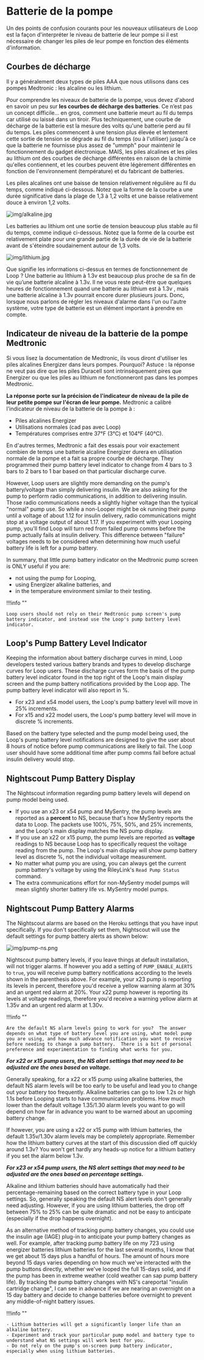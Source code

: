 # Batterie de la pompe

Un des points de confusion courants pour les nouveaux utilisateurs de Loop est la façon d'interpréter le niveau de batterie de leur pompe si il est nécessaire de changer les piles de leur pompe en fonction des éléments d'information.

## Courbes de décharge

Il y a généralement deux types de piles AAA que nous utilisons dans ces pompes Medtronic : les alcaline ou les lithium.

Pour comprendre les niveaux de batterie de la pompe, vous devez d'abord en savoir un peu sur **les courbes de décharge des batteries**.  Ce n’est pas un concept difficile... en gros, comment une batterie meurt au fil du temps car utilisé ou laissé dans un tiroir.  Plus techniquement, une courbe de décharge de la batterie est la mesure des volts qu'une batterie perd au fil du temps.  Les piles commencent à une tension plus élevée et lentement cette sortie de tension se dégrade au fil du temps (ou à l'utiliser) jusqu'à ce que la batterie ne fournisse plus assez de "ummph" pour maintenir le fonctionnement du gadget électronique.  MAIS, les piles alcalines et les piles au lithium ont des courbes de décharge différentes en raison de la chimie qu'elles contiennent, et les courbes peuvent être légèrement différentes en fonction de l'environnement (température) et du fabricant de batteries.

Les piles alcalines ont une baisse de tension relativement régulière au fil du temps, comme indiqué ci-dessous.  Notez que la forme de la courbe a une durée significative dans la plage de 1,3 à 1,2 volts et une baisse relativement douce à environ 1,2 volts.

![img/alkaline.jpg](img/alkaline.jpg)

Les batteries au lithium ont une sortie de tension beaucoup plus stable au fil du temps, comme indiqué ci-dessous.  Notez que la forme de la courbe est relativement plate pour une grande partie de la durée de vie de la batterie avant de s'éteindre soudainement autour de 1,3 volts.

![img/lithium.jpg](img/lithium.jpg)

Que signifie les informations ci-dessus en termes de fonctionnement de Loop ?  Une batterie au lithium à 1.3v est beaucoup plus proche de sa fin de vie qu’une batterie alcaline à 1.3v.  Il ne vous reste peut-être que quelques heures de fonctionnement quand une batterie au lithium est à 1.3v , mais une batterie alcaline à 1.3v pourrait encore durer plusieurs jours.  Donc, lorsque nous parlons de régler les niveaux d'alarme dans l'un ou l'autre système, votre type de batterie est un élément important à prendre en compte.

## Indicateur de niveau de la batterie de la pompe Medtronic

Si vous lisez la documentation de Medtronic, ils vous diront d'utiliser les piles alcalines Energizer dans leurs pompes.  Pourquoi?  Astuce : la réponse ne veut pas dire que les piles Duracell sont intrinsèquement pires que Energizer ou que les piles au lithium ne fonctionneront pas dans les pompes Medtronic.

**La réponse porte sur la précision de l'indicateur de niveau de la pile de leur petite pompe sur l'écran de leur pompe.**  Medtronic a calibré l'indicateur de niveau de la batterie de la pompe à :

* Piles alcalines Energizer
* Utilisations normales (cad pas avec Loop)
* Températures comprises entre 37°F (3°C) et 104°F (40°C).

En d'autres termes, Medtronic a fait des essais pour voir exactement combien de temps une batterie alcaline Energizer durera en utilisation normale de la pompe et a fait sa propre courbe de décharge.  They programmed their pump battery level indicator to change from 4 bars to 3 bars to 2 bars to 1 bar based on that particular discharge curve.

However, Loop users are slightly more demanding on the pump's battery/voltage than simply delivering insulin.  We are also asking for the pump to perform radio communications, in addition to delivering insulin.  Those radio communications needs a slightly higher voltage than the typical "normal" pump use.  So while a non-Looper might be ok running their pump until a voltage of about 1.12 for insulin delivery, radio communications might stop at a voltage output of about 1.17.  If you experiment with your Looping pump, you'll find Loop will turn red from failed pump comms before the pump actually fails at insulin delivery.  This difference between "failure" voltages needs to be considered when determining how much useful battery life is left for a pump battery.

In summary, that little pump battery indicator on the Medtronic pump screen is ONLY useful if you are:

* not using the pump for Looping,
* using Energizer alkaline batteries, and
* in the temperature environment similar to their testing.

!!!info ""

    Loop users should not rely on their Medtronic pump screen's pump battery indicator, and instead use the Loop's pump battery level indicator.

## Loop's Pump Battery Level Indicator

Keeping the information about battery discharge curves in mind, Loop developers tested various battery brands and types to develop discharge curves for Loop users.  These discharge curves form the basis of the pump battery level indicator found in the top right of the Loop's main display screen and the pump battery notifications provided by the Loop app.  The pump battery level indicator will also report in %.

* For x23 and x54 model users, the Loop's pump battery level will move in 25% increments.
* For x15 and x22 model users, the Loop's pump battery level will move in discrete % increments.

Based on the battery type selected and the pump model being used, the Loop's pump battery level notifications are designed to give the user about 8 hours of notice before pump communications are likely to fail.  The Loop user should have some additional time after pump comms fail before actual insulin delivery would stop.

## Nightscout Pump Battery Display

The Nightscout information regarding pump battery levels will depend on pump model being used.

* If you use an x23 or x54 pump and MySentry, the pump levels are reported as a **percent** to NS, because that's how MySentry reports the data to Loop.  The packets use 100%, 75%, 50%, and 25% increments, and the Loop's main display matches the NS pump display.
* If you use an x22 or x15 pump, the pump levels are reported as **voltage** readings to NS because Loop has to specifically request the voltage reading from the pump.  The Loop's main display will show pump battery level as discrete %, not the individual voltage measurement.
* No matter what pump you are using, you can always get the current pump battery's voltage by using the RileyLink's `Read Pump Status` command.
* The extra communications effort for non-MySentry model pumps will mean slightly shorter battery life vs. MySentry model pumps.

## Nightscout Pump Battery Alarms

The Nightscout alarms are based on the Heroku settings that you have input specifically.  If you don't specifically set them, Nightscout will use the default settings for pump battery alerts as shown below:

![img/pump-ns.png](img/pump-ns.png)

Nightscout pump battery levels, if you leave things at default installation, will not trigger alarms.  If however you add a setting of `PUMP_ENABLE_ALERTS` to `true`, you will receive pump battery notifications according to the levels shown in the parenthesis above.  For example, your x23 pump is reporting its levels in percent, therefore you'd receive a yellow warning alarm at 30% and an urgent red alarm at 20%.  Your x22 pump however is reporting its levels at voltage readings, therefore you'd receive a warning yellow alarm at 1.35v and an urgent red alarm at 1.30v.

!!!info ""

    Are the default NS alarm levels going to work for you?  The answer depends on what type of battery level you are using, what model pump you are using, and how much advance notification you want to receive before needing to change a pump battery.  There is a bit of personal preference and experimentation to finding what works for you.

***For x22 or x15 pump users, the NS alert settings that may need to be adjusted are the ones based on voltage.***

Generally speaking, for a x22 or x15 pump using alkaline batteries, the default NS alarm levels will be too early to be useful and lead you to change out your battery too frequently.  Alkaline batteries can go to low 1.2s or high 1.1s before Looping starts to have communication problems.  How much lower than the default voltage 1.35/1.30 alarm levels you want to go will depend on how far in advance you want to be warned about an upcoming battery change.

If however, you are using a x22 or x15 pump with lithium batteries, the default 1.35v/1.30v alarm levels may be completely appropriate.  Remember how the lithium battery curves at the start of this discussion died off quickly around 1.3v?  You won't get hardly any heads-up notice for a lithium battery if you set the alarm below 1.3v.

***For x23 or x54 pump users, the NS alert settings that may need to be adjusted are the ones based on percentage settings.***

Alkaline and lithium batteries should have automatically had their percentage-remaining based on the correct battery type in your Loop settings.  So, generally speaking the default NS alert levels don't generally need adjusting.  However, if you are using lithium batteries, the drop off between 75% to 25% can be quite dramatic and not be easy to anticipate (especially if the drop happens overnight).

As an alternative method of tracking pump battery changes, you could use the insulin age (IAGE) plug-in to anticipate your pump battery changes as well.  For example, after tracking pump battery life on my 723 using energizer batteries lithium batteries for the last several months, I know that we get about 15 days plus a handful of hours.  The amount of hours more beyond 15 days varies depending on how much we've interacted with the pump buttons directly, whether we've looped the full 15-days solid, and if the pump has been in extreme weather (cold weather can sap pump battery life).  By tracking the pump battery changes with NS's careportal "insulin cartridge change", I can see in advance if we are nearing an overnight on a 15 day battery and decide to change batteries before overnight to prevent any middle-of-night battery issues.

!!!info ""

    - Lithium batteries will get a significantly longer life than an alkaline battery.
    - Experiment and track your particular pump model and battery type to understand what NS settings will work best for you.
    - Do not rely on the pump's on-screen pump battery indicator, especially when using lithium batteries.
